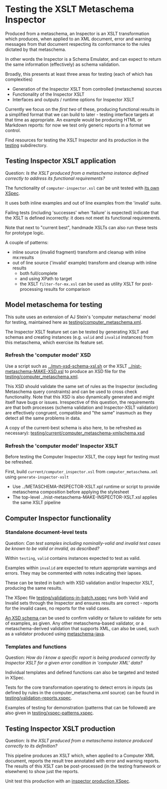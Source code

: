 # Testing the XSLT Metaschema Inspector

Produced from a metaschema, an Inspector is an XSLT transformation which produces, when applied to an XML document, error and warning messages from that document respecting its conformance to the rules dictated by that metaschema.

In other words the Inspector is a Schema Emulator, and can expect to return the same information (effectively) as schema validation.

Broadly, this presents at least three areas for testing (each of which has complexities)
- Generation of the Inspector XSLT from controlled (metaschema) sources
- Functionality of the Inspector XSLT
- Interfaces and outputs / runtime options for Inspector XSLT

Currently we focus on the *first two* of these, producing functional results in a simplified format that we can build to later - testing interface targets at that time as appropriate. An example would be producing HTML or Markdown reports: for now we test only generic reports in a format we control.

Find resources for testing the XSLT Inspector and its production in the [testing](testing) subdirectory.

## Testing Inspector XSLT application

Question: *Is the XSLT produced from a metaschema instance defined correctly to address its functional requirements?*

The functionality of `computer-inspector.xsl` can be unit tested with [its own XSpec]().

It uses both inline examples and out of line examples from the 'invalid' suite.

Failing tests (including 'successes' when 'failure' is expected) indicate that the XSLT is defined incorrectly: it does not meet its functional requirements.

Note that next to "current best", handmade XSLTs can also run these tests for prototype logic.

A couple of patterns:

- inline source (invalid fragment) transform and cleanup with inline mx:results
- out of line source ('invalid' example) transform and cleanup with inline results
  - both full/complete
  - and using XPath to target
  - the XSLT `filter-for-mx.xsl` can be used as utility XSLT for post-processing results for comparison

## Model metaschema for testing

This suite uses an extension of AJ Stein's 'computer metaschema' model for testing, maintained here as [testing/computer_metaschema.xml](testing/computer_metaschema.xml).

The Inspector XSLT feature set can be tested by generating XSLT and schemas and creating instances (e.g. `valid` and `invalid` instances) from this metaschema, which exercise its feature set.

### Refresh the 'computer model' XSD

Use a script such as [../mvn-xsd-schema-xsl.sh](../mvn-xsd-schema-xsl.sh) or the XSLT [../nist-metaschema-MAKE-XSD.xsl](../nist-metaschema-MAKE-XSD.xsl) to produce an XSD file for the [testing/computer_metaschema.xml](testing/computer_metaschema.xml).

This XSD should validate the same set of rules as the Inspector (excluding Metaschema query constraints) and can be used to cross check functionality. Note that this XSD is also dynamically generated and might itself have bugs or issues. Irrespective of this question, the requirements are that both processes (schema validation and Inspector-XSLT validation) are effectively congruent, compatible and "the same" inasmuch as they detect all the same problems in data.

A copy of the current-best schema is also here, to be refreshed as necessary): [testing/current/computer_metaschema-xmlschema.xsd](testing/current/computer_metaschema-xmlschema.xsd)

### Refresh the 'computer model' Inspector XSLT

Before testing the Computer Inspector XSLT, the copy kept for testing must be refreshed.

First, build `current/computer_inspector.xsl` from `computer_metaschema.xml` using `generate-inspector-xslt`

  - Use ../METASCHEMA-INSPECTOR-XSLT.xpl runtime or script to provide metaschema composition before applying the stylesheet  
  - The top-level ../nist-metaschema-MAKE-INSPECTOR-XSLT.xsl applies the same XSLT pipeline

## Computer Inspector functionality

### Standalone document-level tests

Question: *Can test samples including nominally-valid and invalid test cases be known to be valid or invalid, as described?*

Within `testing`, `valid` contains instances expected to test as valid.

Examples within `invalid` are expected to return appropriate warnings and errors. They may be commented with notes indicating their lapses.

These can be tested in batch with XSD validation and/or Inspector XSLT, producing the same results.

The XSpec file [testing/validations-in-batch.xspec](testing/validations-in-batch.xspec) runs both Valid and Invalid sets through the Inspector and ensures results are correct - reports for the invalid cases, no reports for the valid cases.

[An XSD schema ](testing/computer_metaschema-xmlschema.xsd) can be used to confirm validity or failure to validate for sets of examples, as given. Any other metaschema-based validator, or a metaschema-derived validation that supports XML, can also be used, such as a validator produced using [metaschema-java](https://github.com/usnistgov/metaschema-java).

### Templates and functions

Question: *How do I know a specific report is being produced correctly by Inspector XSLT for a given error condition in 'computer XML' data?*

Individual templates and defined functions can also be targeted and tested in XSpec.

Tests for the core transformation operating to detect errors in inputs (as defined by rules in the computer_metaschema.xml source) can be found in [testing/validation-reports.xspec](testing/validation-reports.xspec).

Examples of testing for demonstration (patterns that can be followed) are also given in [testing/xspec-patterns.xspec](testing/xspec-patterns.xspec). 

## Testing Inspector XSLT production

Question: *Is the XSLT produced from a metaschema instance produced correctly to its definition?*


This pipeline produces an XSLT which, when applied to a Computer XML document, reports the result tree annotated with error and warning reports. The results of this XSLT can be post-processed (in the testing framework or elsewhere) to show just the reports.

Unit test this production with an [inspector production XSpec](testing/produce-inspector.xspec).
